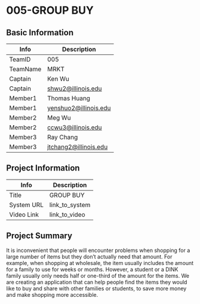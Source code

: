 # 005-GROUP BUY 

## Basic Information

|   Info      |        Description     |
| ----------- | ---------------------- |
| TeamID      |               005      |
| TeamName    |     MRKT|
| Captain     |  Ken Wu |
| Captain     |      shwu2@illinois.edu     |
| Member1     |  Thomas Huang |
| Member1     |     yenshuo2@illinois.edu     |
| Member2     |   Meg Wu   |
| Member2     |      ccwu3@illinois.edu     |
| Member3     |   Ray Chang  |
| Member3     |     jtchang2@illinois.edu     |

## Project Information

|   Info      |        Description     |
| ----------- | ---------------------- |
|  Title      |       GROUP BUY     |
| System URL  |      link_to_system    |
| Video Link  |      link_to_video     |

## Project Summary

It is inconvenient that people will encounter problems when shopping for a large number of items but they don’t actually need that amount. For example, when shopping at wholesale, the item usually includes the amount for a family to use for weeks or months. However, a student or a DINK family usually only needs half or one-third of the amount for the items. We are creating an application that can help people find the items they would like to buy and share with other families or students, to save more money and make shopping more accessible.
